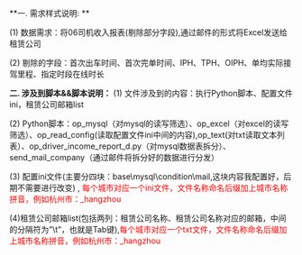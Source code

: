 **一. 需求样式说明: **

(1) 数据需求：将06司机收入报表(剔除部分字段),通过邮件的形式将Excel发送给租赁公司

(2) 剔除的字段：首次出车时间、首次完单时间、IPH、TPH、OIPH、单均实际接驾里程、指定时段在线时长

**二. 涉及到脚本&&脚本说明：**
(1) 文件涉及到的内容：执行Python脚本、配置文件ini，租赁公司邮箱list

(2) Python脚本：op_mysql（对mysql的读写筛选）、op_excel（对excel的读写筛选）、op_read_config(读取配置文件ini中间的内容),op_text(对txt读取文本列表）、op_driver_income_report_d.py（对mysql数据表拆分）、send_mail_company（通过邮件将拆分好的数据进行分发）

(3) 配置ini文件(主要分四块：base\mysql\condition\mail,这块内容我配置好，后期不需要进行改变) , <font color=red>每个城市对应一个ini文件，文件名称命名后缀加上城市名称拼音，例如杭州市：\_hangzhou</font>

(4)租赁公司邮箱list(包括两列：租赁公司名称、租赁公司名称对应的邮箱，中间的分隔符为”\t”，也就是Tab键),<font color=red>每个城市对应一个txt文件，文件名称命名后缀加上城市名称拼音，例如杭州市：\_hangzhou</font>
